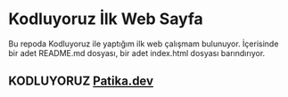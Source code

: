 # Kodluyoruz İlk Web Sayfa
Bu repoda Kodluyoruz ile yaptığım ilk web çalışmam bulunuyor. İçerisinde bir adet README.md dosyası, bir adet index.html dosyası barındırıyor.

## KODLUYORUZ [Patika.dev](https://www.patika.dev/tr)